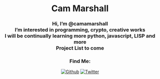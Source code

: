 <h1 align="center">Cam Marshall</h1>


<h3 align="center">Hi, I’m @camamarshall </br>
I’m interested in programming, crypto, creative works </br>
I will be continually learning more python, javascript, LISP and more  </br>
Project List to come </br>
</h3>

<h3 align="center">Find Me:</h3>
<p align="center"><a href="https://github.com/camamarshall" target="_blank"><img alt="Github" src="https://img.shields.io/badge/GitHub-%2312100E.svg?&style=for-the-badge&logo=Github&logoColor=white" /></a> <a href="https://twitter.com/camamarshall" target="_blank"><img alt="Twitter" src="https://img.shields.io/badge/twitter-%231DA1F2.svg?&style=for-the-badge&logo=twitter&logoColor=white" /></a> 
</p>
